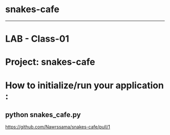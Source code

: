 # snakes-cafe 
----

# LAB - Class-01

# Project: snakes-cafe

# How to initialize/run your application :
## python snakes_cafe.py 

https://github.com/Nawrssama/snakes-cafe/pull/1
